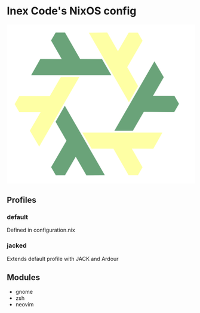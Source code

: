# Inex Code's NixOS config

![Logo](nixos-inex.png)

## Profiles

### default

Defined in configuration.nix

### jacked

Extends default profile with JACK and Ardour

## Modules

- gnome
- zsh
- neovim
